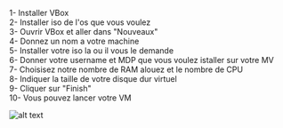 1- Installer VBox <br>
2- Installer iso de l'os que vous voulez<br>
3- Ouvrir VBox et aller dans "Nouveaux"<br>
4- Donnez un nom a votre machine<br>
5- Installer votre iso la ou il vous le demande <br>
6- Donner votre username et MDP que vous voulez istaller sur votre MV<br>
7- Choisisez notre nombre de RAM alouez et le nombre de CPU<br>
8- Indiquer la taille de votre disque dur virtuel<br>
9- Cliquer sur "Finish" <br>
10- Vous pouvez lancer votre VM

![alt text](http://url/to/img.png)
